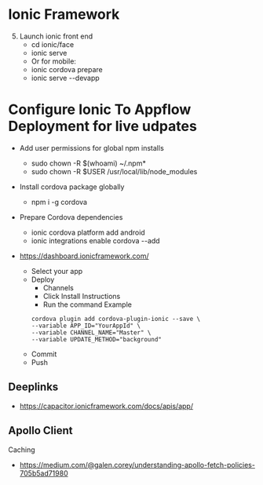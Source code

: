 # Ionic Framework

5. Launch ionic front end
    - cd ionic/face
    - ionic serve
    - Or for mobile:
    - ionic cordova prepare
    - ionic serve --devapp


# Configure Ionic To Appflow Deployment for live udpates
- Add user permissions for global npm installs
    - sudo chown -R $(whoami) ~/.npm*
    - sudo chown -R $USER /usr/local/lib/node_modules
- Install cordova package globally
    - npm i -g cordova
- Prepare Cordova dependencies
    - ionic cordova platform add android
    - ionic integrations enable cordova --add

- https://dashboard.ionicframework.com/
    - Select your app
    - Deploy
        - Channels
        - Click Install Instructions
        - Run the command
        Example
        ```
        cordova plugin add cordova-plugin-ionic --save \
        --variable APP_ID="YourAppId" \
        --variable CHANNEL_NAME="Master" \
        --variable UPDATE_METHOD="background"
        ```
    - Commit
    - Push

## Deeplinks

- https://capacitor.ionicframework.com/docs/apis/app/

## Apollo Client

Caching
- https://medium.com/@galen.corey/understanding-apollo-fetch-policies-705b5ad71980
